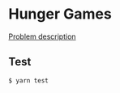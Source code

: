 
# Hunger Games

[Problem description](../problem-descriptions/hunger-games.md)

## Test

```sh
$ yarn test
```
